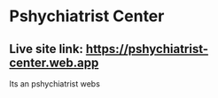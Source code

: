 # Pshychiatrist Center

## Live site link: https://pshychiatrist-center.web.app

Its an pshychiatrist webs
